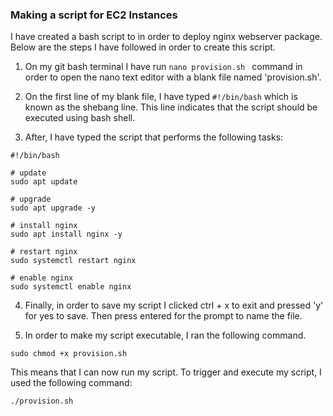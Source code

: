 ### Making a script for EC2 Instances 

I have created a bash script to in order to deploy nginx webserver package. Below are the steps I have followed in order to create this script.

1) On my git bash terminal I have run ``` nano provision.sh  ``` command in order to open the nano text editor with a blank file named 'provision.sh'.

2) On the first line of my blank file, I have typed `#!/bin/bash` which is known as the shebang line. This line indicates that the script should be executed using bash shell. 

3) After, I have typed the script that performs the following tasks: 

```
#!/bin/bash

# update
sudo apt update

# upgrade
sudo apt upgrade -y

# install nginx
sudo apt install nginx -y

# restart nginx
sudo systemctl restart nginx

# enable nginx
sudo systemctl enable nginx 
```
4) Finally, in order to save my script I clicked ctrl + x to exit and pressed 'y' for yes to save. Then press entered for the prompt to name the file. 

5) In order to make my script executable, I ran the following command. 

```
sudo chmod +x provision.sh
``` 

This means that I can now run my script. 
To trigger and execute my script, I used the following command: 

```
./provision.sh 
```